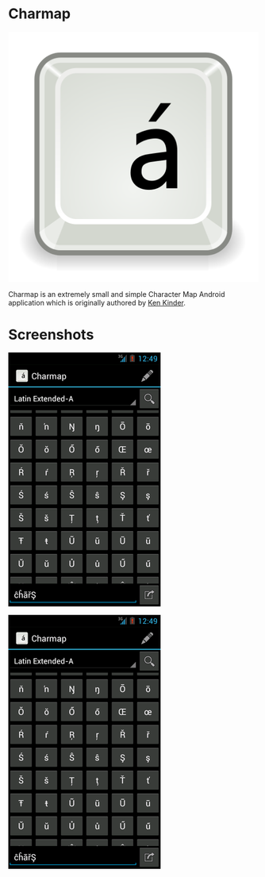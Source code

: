 Charmap
=======

![Icon](https://github.com/fikr4n/android-charmap/blob/master/icon512.png)

Charmap is an extremely small and simple Character Map Android application which
is originally authored by [Ken Kinder](https://kkinder.com/2011/03/08/charmap/).

Screenshots
===========

![Screenshot](https://github.com/fikr4n/android-charmap/blob/master/ss1.png)

![Screenshot](https://github.com/fikr4n/android-charmap/blob/master/ss1.png)

